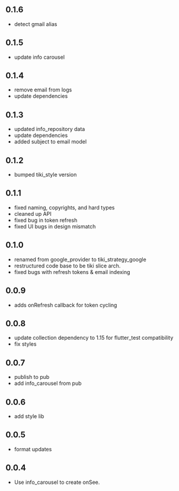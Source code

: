 ## 0.1.6

* detect gmail alias

## 0.1.5

* update info carousel

## 0.1.4

* remove email from logs
* update dependencies

## 0.1.3

* updated info_repository data
* update dependencies
* added subject to email model

## 0.1.2

* bumped tiki_style version

## 0.1.1

* fixed naming, copyrights, and hard types
* cleaned up API
* fixed bug in token refresh
* fixed UI bugs in design mismatch 

## 0.1.0

* renamed from google_provider to tiki_strategy_google
* restructured code base to be tiki slice arch.
* fixed bugs with refresh tokens & email indexing

## 0.0.9

* adds onRefresh callback for token cycling

## 0.0.8

* update collection dependency to 1.15 for flutter_test compatibility
* fix styles

## 0.0.7

* publish to pub
* add info_carousel from pub

## 0.0.6

* add style lib

## 0.0.5

* format updates

## 0.0.4

* Use info_carousel to create onSee.
